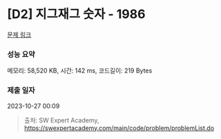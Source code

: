 # [D2] 지그재그 숫자 - 1986 

[문제 링크](https://swexpertacademy.com/main/code/problem/problemDetail.do?contestProbId=AV5PxmBqAe8DFAUq) 

### 성능 요약

메모리: 58,520 KB, 시간: 142 ms, 코드길이: 219 Bytes

### 제출 일자

2023-10-27 00:09



> 출처: SW Expert Academy, https://swexpertacademy.com/main/code/problem/problemList.do